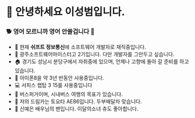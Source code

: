 # 🐸 안녕하세요 이성범입니다.
### 🐕 영어 모르니까 영어 안쓸겁니다 🐖

- 🏢 현재 **쉬프트 정보통신**에 소프트웨어 개발자로 재직중입니다.
- 🏫 광주소프트웨어마이스터고 2기입니다. 다만 개발자를 그만두고 싶습니다.
- 🏠 경기도 성남시 분당구에서 자취중에 있으며, 언제나 고향에 돌아 갈 준비를 하고 있습니다.
- 📱 아이폰8을 약 3년 반동안 사용중입니다.
- 💻 서피스 랩탑 3 15를 사용중입니다
- 🚌 버스퍼거이며, 시내버스 여행의 목표가 있습니다.
- 🚗 저의 드림카는 토요타 AE86입니다. 두부배달차 맞습니다.
- 🌸 신예은 배우님의 팬입니다. 이달의소녀 츄도 좋아합니다.

<!---
uncyclocity/uncyclocity is a ✨ special ✨ repository because its `README.md` (this file) appears on your GitHub profile.
You can click the Preview link to take a look at your changes.
--->
